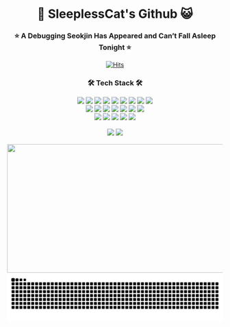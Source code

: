 <div align="center">

# 🌙 SleeplessCat's Github 😺

### ⭐ A Debugging Seokjin Has Appeared and Can’t Fall Asleep Tonight ⭐

[![Hits](https://hits.seeyoufarm.com/api/count/incr/badge.svg?url=https%3A%2F%2Fgithub.com%2FJeongseokjin&count_bg=%23B199CD&title_bg=%23B199CD&icon=&icon_color=%23E7E7E7&title=Nighttime%20Friends&edge_flat=true)](https://hits.seeyoufarm.com)

<h3 align="center">🛠 Tech Stack 🛠</h3>

<div align="center">
<img src="https://img.shields.io/badge/Java-B4869F?style=for-the-badge&logo=Java&logoColor=white"/>
<img src="https://img.shields.io/badge/Spring%20Boot-9B7B9F?style=for-the-badge&logo=Spring%20Boot&logoColor=white"/>
<img src="https://img.shields.io/badge/Spring%20Security-A98AAD?style=for-the-badge&logo=Spring%20Security&logoColor=white"/>
<img src="https://img.shields.io/badge/JWT-B199CD?style=for-the-badge&logo=JSON%20Web%20Tokens&logoColor=white"/>
<img src="https://img.shields.io/badge/JUnit5-C3B1E1?style=for-the-badge&logo=JUnit5&logoColor=white"/>
<img src="https://img.shields.io/badge/Gradle-BCA9CF?style=for-the-badge&logo=Gradle&logoColor=white"/>
<img src="https://img.shields.io/badge/MySQL-9F8BA8?style=for-the-badge&logo=MySQL&logoColor=white"/>
<img src="https://img.shields.io/badge/Redis-B6A3C2?style=for-the-badge&logo=Redis&logoColor=white"/>
<img src="https://img.shields.io/badge/QueryDSL-A696B8?style=for-the-badge&logo=&logoColor=white"/>
<br>
<img src="https://img.shields.io/badge/Next.js-B199CD?style=for-the-badge&logo=Next.js&logoColor=white"/>
<img src="https://img.shields.io/badge/React-A390B9?style=for-the-badge&logo=React&logoColor=white"/>
<img src="https://img.shields.io/badge/TypeScript-9F87A6?style=for-the-badge&logo=TypeScript&logoColor=white"/>
<img src="https://img.shields.io/badge/HTML5-B8A1C5?style=for-the-badge&logo=HTML5&logoColor=white"/>
<img src="https://img.shields.io/badge/CSS3-AA96B9?style=for-the-badge&logo=CSS3&logoColor=white"/>
<img src="https://img.shields.io/badge/JavaScript-9D89AD?style=for-the-badge&logo=JavaScript&logoColor=white"/>
<img src="https://img.shields.io/badge/Tailwind%20CSS-B199CD?style=for-the-badge&logo=Tailwind%20CSS&logoColor=white"/>
<br>
<img src="https://img.shields.io/badge/AWS-A696B8?style=for-the-badge&logo=Amazon%20AWS&logoColor=white"/>
<img src="https://img.shields.io/badge/Docker-9F87A6?style=for-the-badge&logo=Docker&logoColor=white"/>
<img src="https://img.shields.io/badge/GitHub%20Actions-B199CD?style=for-the-badge&logo=GitHub%20Actions&logoColor=white"/>
<img src="https://img.shields.io/badge/Prometheus-AA96B9?style=for-the-badge&logo=Prometheus&logoColor=white"/>
<img src="https://img.shields.io/badge/Grafana-9D89AD?style=for-the-badge&logo=Grafana&logoColor=white"/>
</div>
<br>

<div align="center">
<img src="https://github-readme-stats.vercel.app/api?username=Jeongseokjin&show_icons=true&theme=material-palenight&hide_border=true&bg_color=F5F0F7&title_color=9F87A6&icon_color=B199CD&text_color=7A6B89" width="400"/>
<img src="https://github-readme-stats.vercel.app/api/top-langs/?username=Jeongseokjin&layout=compact&theme=material-palenight&hide_border=true&bg_color=F5F0F7&title_color=9F87A6&text_color=7A6B89" width="300"/>
</div>
<br>


<a href="https://www.gitanimals.org/en_US?utm_medium=image&utm_source=Jeongseokjin&utm_content=farm">
<img
  src="https://render.gitanimals.org/farms/Jeongseokjin"
  width="600"
  height="300"
/>
</a>

<br>

<div align="center">
<img src="https://github.com/Jeongseokjin/Jeongseokjin/blob/output/github-contribution-grid-snake.svg"/>
</div>
<br/>
</div>
